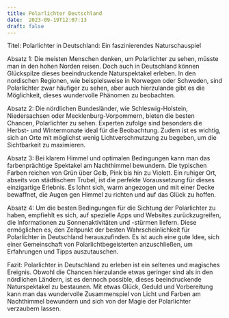 ```yaml
---
title: Polarlichter Deutschland
date:  2023-09-19T12:07:13
draft: false
---
```


Titel: Polarlichter in Deutschland: Ein faszinierendes Naturschauspiel

Absatz 1: 
Die meisten Menschen denken, um Polarlichter zu sehen, müsste man in den hohen Norden reisen. Doch auch in Deutschland können Glückspilze dieses beeindruckende Naturspektakel erleben. In den nordischen Regionen, wie beispielsweise in Norwegen oder Schweden, sind Polarlichter zwar häufiger zu sehen, aber auch hierzulande gibt es die Möglichkeit, dieses wundervolle Phänomen zu beobachten.

Absatz 2: 
Die nördlichen Bundesländer, wie Schleswig-Holstein, Niedersachsen oder Mecklenburg-Vorpommern, bieten die besten Chancen, Polarlichter zu sehen. Experten zufolge sind besonders die Herbst- und Wintermonate ideal für die Beobachtung. Zudem ist es wichtig, sich an Orte mit möglichst wenig Lichtverschmutzung zu begeben, um die Sichtbarkeit zu maximieren.

Absatz 3: 
Bei klarem Himmel und optimalen Bedingungen kann man das farbenprächtige Spektakel am Nachthimmel bewundern. Die typischen Farben reichen von Grün über Gelb, Pink bis hin zu Violett. Ein ruhiger Ort, abseits von städtischem Trubel, ist die perfekte Voraussetzung für dieses einzigartige Erlebnis. Es lohnt sich, warm angezogen und mit einer Decke bewaffnet, die Augen gen Himmel zu richten und auf das Glück zu hoffen.

Absatz 4: 
Um die besten Bedingungen für die Sichtung der Polarlichter zu haben, empfiehlt es sich, auf spezielle Apps und Websites zurückzugreifen, die Informationen zu Sonnenaktivitäten und -stürmen liefern. Diese ermöglichen es, den Zeitpunkt der besten Wahrscheinlichkeit für Polarlichter in Deutschland herauszufinden. Es ist auch eine gute Idee, sich einer Gemeinschaft von Polarlichtbegeisterten anzuschließen, um Erfahrungen und Tipps auszutauschen.

Fazit: 
Polarlichter in Deutschland zu erleben ist ein seltenes und magisches Ereignis. Obwohl die Chancen hierzulande etwas geringer sind als in den nördlichen Ländern, ist es dennoch possible, dieses beeindruckende Naturspektakel zu bestaunen. Mit etwas Glück, Geduld und Vorbereitung kann man das wundervolle Zusammenspiel von Licht und Farben am Nachthimmel bewundern und sich von der Magie der Polarlichter verzaubern lassen.